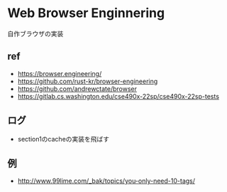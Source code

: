 # Web Browser Enginnering

自作ブラウザの実装

## ref

- https://browser.engineering/
- https://github.com/rust-kr/browser-engineering
- https://github.com/andrewctate/browser
- https://gitlab.cs.washington.edu/cse490x-22sp/cse490x-22sp-tests

## ログ

- section1のcacheの実装を飛ばす

## 例

- http://www.99lime.com/_bak/topics/you-only-need-10-tags/